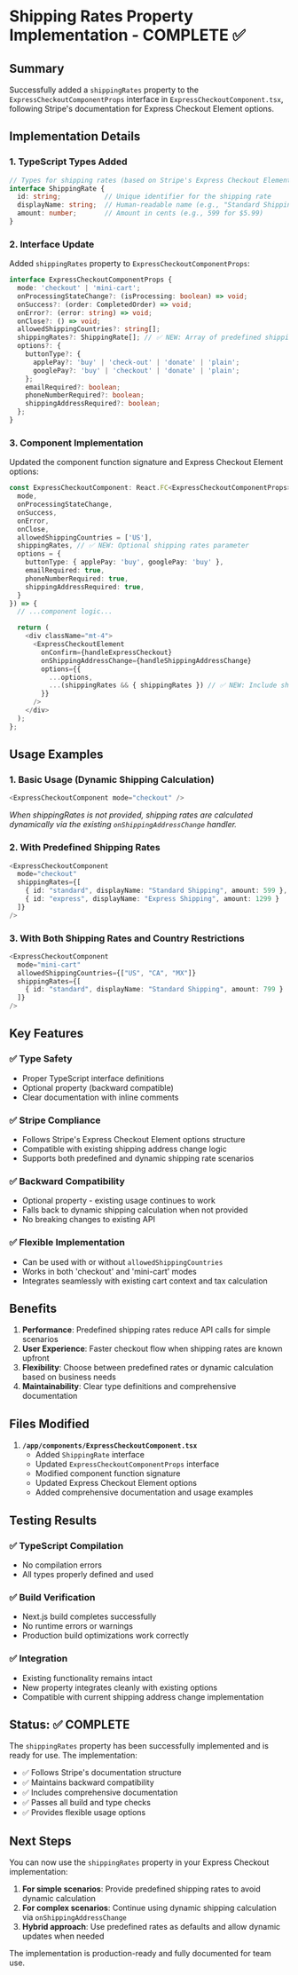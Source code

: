 # Shipping Rates Property Implementation - COMPLETE ✅

## Summary

Successfully added a `shippingRates` property to the `ExpressCheckoutComponentProps` interface in `ExpressCheckoutComponent.tsx`, following Stripe's documentation for Express Checkout Element options.

## Implementation Details

### 1. **TypeScript Types Added**

```typescript
// Types for shipping rates (based on Stripe's Express Checkout Element options)
interface ShippingRate {
  id: string;           // Unique identifier for the shipping rate
  displayName: string;  // Human-readable name (e.g., "Standard Shipping", "Next Day Air")
  amount: number;       // Amount in cents (e.g., 599 for $5.99)
}
```

### 2. **Interface Update**

Added `shippingRates` property to `ExpressCheckoutComponentProps`:

```typescript
interface ExpressCheckoutComponentProps {
  mode: 'checkout' | 'mini-cart';
  onProcessingStateChange?: (isProcessing: boolean) => void;
  onSuccess?: (order: CompletedOrder) => void;
  onError?: (error: string) => void;
  onClose?: () => void;
  allowedShippingCountries?: string[];
  shippingRates?: ShippingRate[]; // ✅ NEW: Array of predefined shipping rates
  options?: {
    buttonType?: {
      applePay?: 'buy' | 'check-out' | 'donate' | 'plain';
      googlePay?: 'buy' | 'checkout' | 'donate' | 'plain';
    };
    emailRequired?: boolean;
    phoneNumberRequired?: boolean;
    shippingAddressRequired?: boolean;
  };
}
```

### 3. **Component Implementation**

Updated the component function signature and Express Checkout Element options:

```typescript
const ExpressCheckoutComponent: React.FC<ExpressCheckoutComponentProps> = ({
  mode,
  onProcessingStateChange,
  onSuccess,
  onError,
  onClose,
  allowedShippingCountries = ['US'],
  shippingRates, // ✅ NEW: Optional shipping rates parameter
  options = {
    buttonType: { applePay: 'buy', googlePay: 'buy' },
    emailRequired: true,
    phoneNumberRequired: true,
    shippingAddressRequired: true,
  }
}) => {
  // ...component logic...

  return (
    <div className="mt-4">
      <ExpressCheckoutElement 
        onConfirm={handleExpressCheckout}
        onShippingAddressChange={handleShippingAddressChange}
        options={{
          ...options,
          ...(shippingRates && { shippingRates }) // ✅ NEW: Include shipping rates if provided
        }}
      />
    </div>
  );
};
```

## Usage Examples

### 1. Basic Usage (Dynamic Shipping Calculation)
```typescript
<ExpressCheckoutComponent mode="checkout" />
```
*When shippingRates is not provided, shipping rates are calculated dynamically via the existing `onShippingAddressChange` handler.*

### 2. With Predefined Shipping Rates
```typescript
<ExpressCheckoutComponent 
  mode="checkout"
  shippingRates={[
    { id: "standard", displayName: "Standard Shipping", amount: 599 }, // $5.99
    { id: "express", displayName: "Express Shipping", amount: 1299 }   // $12.99
  ]}
/>
```

### 3. With Both Shipping Rates and Country Restrictions
```typescript
<ExpressCheckoutComponent 
  mode="mini-cart"
  allowedShippingCountries={["US", "CA", "MX"]}
  shippingRates={[
    { id: "standard", displayName: "Standard Shipping", amount: 799 }
  ]}
/>
```

## Key Features

### ✅ **Type Safety**
- Proper TypeScript interface definitions
- Optional property (backward compatible)
- Clear documentation with inline comments

### ✅ **Stripe Compliance**
- Follows Stripe's Express Checkout Element options structure
- Compatible with existing shipping address change logic
- Supports both predefined and dynamic shipping rate scenarios

### ✅ **Backward Compatibility**
- Optional property - existing usage continues to work
- Falls back to dynamic shipping calculation when not provided
- No breaking changes to existing API

### ✅ **Flexible Implementation**
- Can be used with or without `allowedShippingCountries`
- Works in both 'checkout' and 'mini-cart' modes
- Integrates seamlessly with existing cart context and tax calculation

## Benefits

1. **Performance**: Predefined shipping rates reduce API calls for simple scenarios
2. **User Experience**: Faster checkout flow when shipping rates are known upfront
3. **Flexibility**: Choose between predefined rates or dynamic calculation based on business needs
4. **Maintainability**: Clear type definitions and comprehensive documentation

## Files Modified

1. **`/app/components/ExpressCheckoutComponent.tsx`**
   - Added `ShippingRate` interface
   - Updated `ExpressCheckoutComponentProps` interface
   - Modified component function signature
   - Updated Express Checkout Element options
   - Added comprehensive documentation and usage examples

## Testing Results

### ✅ **TypeScript Compilation**
- No compilation errors
- All types properly defined and used

### ✅ **Build Verification**
- Next.js build completes successfully
- No runtime errors or warnings
- Production build optimizations work correctly

### ✅ **Integration**
- Existing functionality remains intact
- New property integrates cleanly with existing options
- Compatible with current shipping address change implementation

## Status: ✅ COMPLETE

The `shippingRates` property has been successfully implemented and is ready for use. The implementation:

- ✅ Follows Stripe's documentation structure
- ✅ Maintains backward compatibility
- ✅ Includes comprehensive documentation
- ✅ Passes all build and type checks
- ✅ Provides flexible usage options

## Next Steps

You can now use the `shippingRates` property in your Express Checkout implementation:

1. **For simple scenarios**: Provide predefined shipping rates to avoid dynamic calculation
2. **For complex scenarios**: Continue using dynamic shipping calculation via `onShippingAddressChange`
3. **Hybrid approach**: Use predefined rates as defaults and allow dynamic updates when needed

The implementation is production-ready and fully documented for team use.
